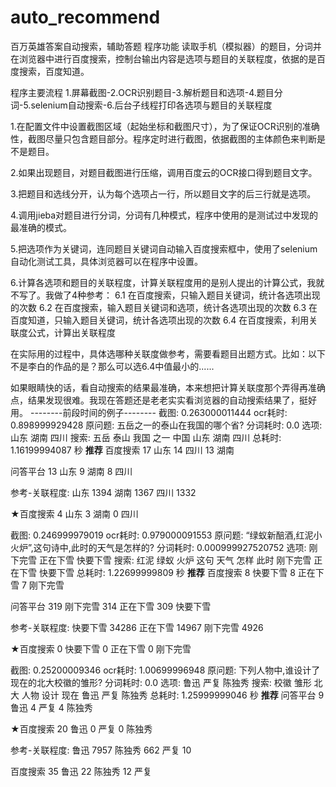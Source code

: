 # auto_recommend
百万英雄答案自动搜索，辅助答题
程序功能
读取手机（模拟器）的题目，分词并在浏览器中进行百度搜索，控制台输出内容是选项与题目的关联程度，依据的是百度搜索，百度知道。

程序主要流程
1.屏幕截图-2.OCR识别题目-3.解析题目和选项-4.题目分词-5.selenium自动搜索-6.后台子线程打印各选项与题目的关联程度

1.在配置文件中设置截图区域（起始坐标和截图尺寸），为了保证OCR识别的准确性，截图尽量只包含题目部分。程序定时进行截图，依据截图的主体颜色来判断是不是题目。

2.如果出现题目，对题目截图进行压缩，调用百度云的OCR接口得到题目文字。

3.把题目和选线分开，认为每个选项占一行，所以题目文字的后三行就是选项。

4.调用jieba对题目进行分词，分词有几种模式，程序中使用的是测试过中发现的最准确的模式。

5.把选项作为关键词，连同题目关键词自动输入百度搜索框中，使用了selenium自动化测试工具，具体浏览器可以在程序中设置。

6.计算各选项和题目的关联程度，计算关联程度用的是别人提出的计算公式，我就不写了。我做了4种参考：
  6.1 在百度搜索，只输入题目关键词，统计各选项出现的次数
  6.2 在百度搜索，输入题目关键词和选项，统计各选项出现的次数
  6.3 在百度知道，只输入题目关键词，统计各选项出现的次数
  6.4 在百度搜索，利用关联度公式，计算出关联程度
  
在实际用的过程中，具体选哪种关联度做参考，需要看题目出题方式。比如：以下不是李白的作品的是？那么可以选6.4中值最小的......

如果眼睛快的话，看自动搜索的结果最准确，本来想把计算关联度那个弄得再准确点，结果发现很难。我现在答题还是老老实实看浏览器的自动搜索结果了，挺好用。
--------前段时间的例子--------
截图: 0.263000011444
ocr耗时: 0.898999929428
原问题: 五岳之一的泰山在我国的哪个省?
分词耗时: 0.0
选项: 山东 湖南 四川 
搜索: 五岳 泰山 我国 之一  中国 山东 湖南 四川
总耗时: 1.16199994087 秒
**推荐**
百度搜索
17	山东
14	四川
13	湖南

问答平台
13	山东
9	湖南
8	四川

参考-关联程度:
山东	1394
湖南	1367
四川	1332

★百度搜索
4	山东
3	湖南
0	四川

截图: 0.246999979019
ocr耗时: 0.979000091553
原问题: “绿蚁新醅酒,红泥小火炉”,这句诗中,此时的天气是怎样的?
分词耗时: 0.000999927520752
选项: 刚下完雪 正在下雪 快要下雪 
搜索: 红泥 绿蚁 火炉 这句 天气 怎样 此时  刚下完雪 正在下雪 快要下雪
总耗时: 1.22699999809 秒
**推荐**
百度搜索
8	快要下雪
8	正在下雪
7	刚下完雪

问答平台
319	刚下完雪
314	正在下雪
309	快要下雪

参考-关联程度:
快要下雪	34286
正在下雪	14967
刚下完雪	4926

★百度搜索
0	快要下雪
0	正在下雪
0	刚下完雪

截图: 0.25200009346
ocr耗时: 1.00699996948
原问题: 下列人物中,谁设计了现在的北大校徽的雏形?
分词耗时: 0.0
选项: 鲁迅 严复 陈独秀 
搜索: 校徽 雏形 北大 人物 设计 现在  鲁迅 严复 陈独秀
总耗时: 1.25999999046 秒
**推荐**
问答平台
9	鲁迅
4	严复
4	陈独秀

★百度搜索
20	鲁迅
0	严复
0	陈独秀

参考-关联程度:
鲁迅	7957
陈独秀	662
严复	10

百度搜索
35	鲁迅
22	陈独秀
12	严复
